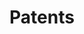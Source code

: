 ---
title: "Patents"
description: "Courses on business cycles, economic slack, unemployment, macroeconomics, and mathematical methods. For undergraduate and graduate students."
---